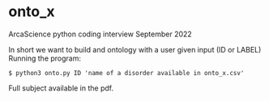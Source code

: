 # onto_x

ArcaScience python coding interview September 2022

In short we want to build and ontology with a user given input (ID or LABEL) 
Running the program:

	$ python3 onto.py ID 'name of a disorder available in onto_x.csv'

Full subject available in the pdf. 